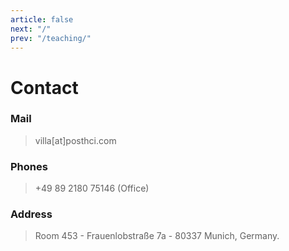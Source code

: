 ```yaml
---
article: false
next: "/"
prev: "/teaching/"
---
```

# Contact



<Icons icon="/icons/google-scholar-square.svg" name="Scholar" link="https://scholar.google.com/citations?view_op=list_works&hl=en&user=j6rFI50AAAAJ&gmla=AJsN-F43L6BhCs7R86McoSpAPqGiopQpO2t_vYJ_I-GUWEc7iR_AZAg7mxVGo5xDQC1jzEY_2Bpo9CJmSS06tZ-O2LlKheJ4ThLLXbbriDRQQtAdKGYP7UkxB6xRRBp6IRak3kOe9bGk"/>

<Icons icon="/icons/researchgate-square.svg" name="Researchgate" link="https://www.researchgate.net/profile/David_Villa_Salazar"/>

<Icons icon="/icons/linkedin.png" name="Linkedin" link="https://fr.linkedin.com/in/steevenv"/>

<Icons icon="/icons/github.png" name="Github" link="https://github.com/xteeven"/>

<Icons icon="/icons/instagram.png" name="Instagram" link="https://www.instagram.com/xteevenv/"/>

<Icons icon="/icons/orcid-square.svg" name="OrcID" link="https://orcid.org/0000-0002-4881-1350"/>


### Mail

> villa[at]posthci.com  

### Phones

> +49 89 2180 75146 (Office)

### Address 

> Room 453 - Frauenlobstraße 7a - 80337 Munich, Germany.

